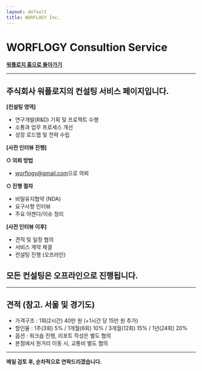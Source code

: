 ```yaml
---
layout: default
title: WORFLOGY Inc.
---
```


# WORFLOGY Consultion Service

[**워플로지 홈으로 돌아가기**](https://worflogy.com)

---

## 주식회사 워플로지의 컨설팅 서비스 페이지입니다.

**[컨설팅 영역]**

  - 연구개발(R&D) 기획 및 프로젝트 수행
  - 소통과 업무 프로세스 개선
  - 성장 로드맵 및 전략 수립

**[사전 인터뷰 진행]**

**○ 의뢰 방법**
  - [worflogy@gmail.com](mailto:worflogy@gmail.com)으로 의뢰

**○ 진행 절차**
  - 비밀유지협약 (NDA)
  - 요구사항 인터뷰
  - 주요 아젠다/이슈 정리

**[사전 인터뷰 이후]**

  - 견적 및 일정 협의
  - 서비스 계약 체결
  - 컨설팅 진행 (오프라인)

## 모든 컨설팅은 오프라인으로 진행됩니다.

---

## **견적 (참고. 서울 및 경기도)**

  - 가격구조 : 1회(2시간) 40만 원 (+1시간 당 15만 원 추가)
  - 할인율 : 1주(3회) 5% / 1개월(6회) 10% / 3개월(12회) 15% / 1년(24회) 20%
  - 옵션 : 워크숍 진행, 리포트 작성은 별도 협의
  - 본점에서 원거리 이동 시, 교통비 별도 협의

---

**메일 검토 후, 순차적으로 연락드리겠습니다.**
